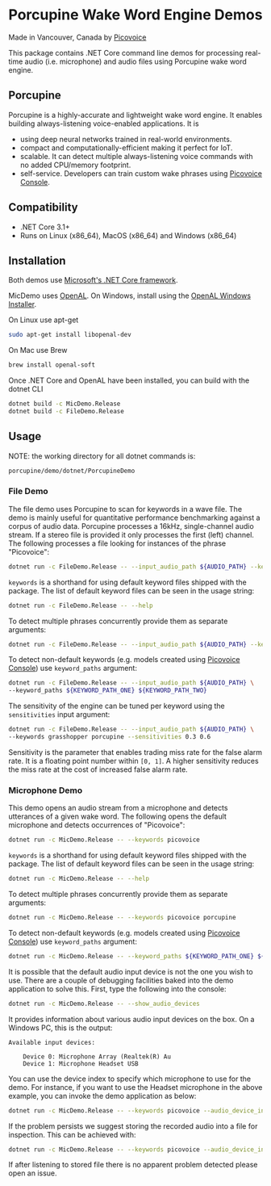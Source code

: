 # Porcupine Wake Word Engine Demos

Made in Vancouver, Canada by [Picovoice](https://picovoice.ai)

This package contains .NET Core command line demos for processing real-time audio (i.e. microphone) and audio files
using Porcupine wake word engine.

## Porcupine

Porcupine is a highly-accurate and lightweight wake word engine. It enables building always-listening voice-enabled
applications. It is

- using deep neural networks trained in real-world environments.
- compact and computationally-efficient making it perfect for IoT.
- scalable. It can detect multiple always-listening voice commands with no added CPU/memory footprint.
- self-service. Developers can train custom wake phrases using [Picovoice Console](https://picovoice.ai/console/).

## Compatibility

- .NET Core 3.1+
- Runs on Linux (x86_64), MacOS (x86_64) and Windows (x86_64)

## Installation

Both demos use [Microsoft's .NET Core framework](https://dotnet.microsoft.com/download).

MicDemo uses [OpenAL](https://openal.org/). On Windows, install using the [OpenAL Windows Installer](https://openal.org/downloads/oalinst.zip).

On Linux use apt-get

```bash
sudo apt-get install libopenal-dev
```

On Mac use Brew

```bash
brew install openal-soft
```

Once .NET Core and OpenAL have been installed, you can build with the dotnet CLI

```bash
dotnet build -c MicDemo.Release
dotnet build -c FileDemo.Release
```

## Usage

NOTE: the working directory for all dotnet commands is:

```bash
porcupine/demo/dotnet/PorcupineDemo
```

### File Demo

The file demo uses Porcupine to scan for keywords in a wave file. The demo is mainly useful for quantitative performance benchmarking against a corpus of audio data. 
Porcupine processes a 16kHz, single-channel audio stream. If a stereo file is provided it only processes the first (left) channel. 
The following processes a file looking for instances of the phrase "Picovoice":

```bash
dotnet run -c FileDemo.Release -- --input_audio_path ${AUDIO_PATH} --keywords picovoice
```

`keywords` is a shorthand for using default keyword files shipped with the package. The list of default keyword files
can be seen in the usage string:

```bash
dotnet run -c FileDemo.Release -- --help
```

To detect multiple phrases concurrently provide them as separate arguments:

```bash
dotnet run -c FileDemo.Release -- --input_audio_path ${AUDIO_PATH} --keywords grasshopper porcupine
```

To detect non-default keywords (e.g. models created using [Picovoice Console](https://picovoice.ai/console/))
use `keyword_paths` argument:

```bash
dotnet run -c FileDemo.Release -- --input_audio_path ${AUDIO_PATH} \
--keyword_paths ${KEYWORD_PATH_ONE} ${KEYWORD_PATH_TWO}
```

The sensitivity of the engine can be tuned per keyword using the `sensitivities` input argument:

```bash
dotnet run -c FileDemo.Release -- --input_audio_path ${AUDIO_PATH} \
--keywords grasshopper porcupine --sensitivities 0.3 0.6
```

Sensitivity is the parameter that enables trading miss rate for the false alarm rate. It is a floating point number within
`[0, 1]`. A higher sensitivity reduces the miss rate at the cost of increased false alarm rate.

### Microphone Demo

This demo opens an audio stream from a microphone and detects utterances of a given wake word. The following opens the default
microphone and detects occurrences of "Picovoice":

```bash
dotnet run -c MicDemo.Release -- --keywords picovoice
```

`keywords` is a shorthand for using default keyword files shipped with the package. The list of default keyword files
can be seen in the usage string:

```bash
dotnet run -c MicDemo.Release -- --help
```

To detect multiple phrases concurrently provide them as separate arguments:

```bash
dotnet run -c MicDemo.Release -- --keywords picovoice porcupine
```

To detect non-default keywords (e.g. models created using [Picovoice Console](https://picovoice.ai/console/))
use `keyword_paths` argument:

```bash
dotnet run -c MicDemo.Release -- --keyword_paths ${KEYWORD_PATH_ONE} ${KEYWORD_PATH_TWO}
```

It is possible that the default audio input device is not the one you wish to use. There are a couple
of debugging facilities baked into the demo application to solve this. First, type the following into the console:

```bash
dotnet run -c MicDemo.Release -- --show_audio_devices
```

It provides information about various audio input devices on the box. On a Windows PC, this is the output:

```
Available input devices:

    Device 0: Microphone Array (Realtek(R) Au
    Device 1: Microphone Headset USB
``` 

You can use the device index to specify which microphone to use for the demo. For instance, if you want to use the Headset 
microphone in the above example, you can invoke the demo application as below:

```bash
dotnet run -c MicDemo.Release -- --keywords picovoice --audio_device_index 1
```

If the problem persists we suggest storing the recorded audio into a file for inspection. This can be achieved with:

```bash
dotnet run -c MicDemo.Release -- --keywords picovoice --audio_device_index 1 --output_path ./test.wav
```

If after listening to stored file there is no apparent problem detected please open an issue.
